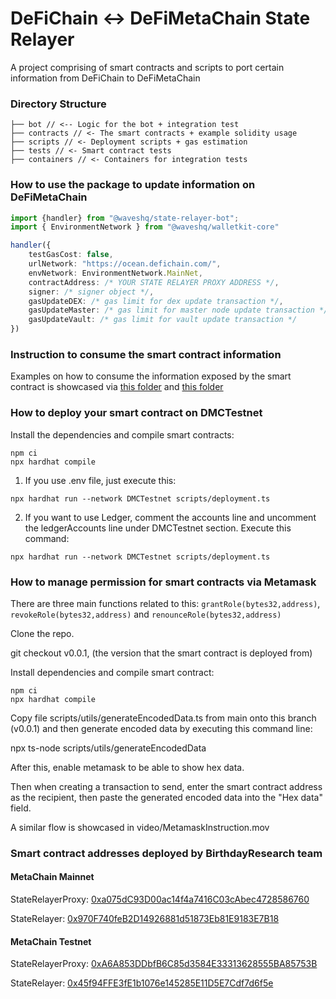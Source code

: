 # DeFiChain <-> DeFiMetaChain State Relayer

A project comprising of smart contracts and scripts to port certain information from DeFiChain to DeFiMetaChain

### Directory Structure

```
├── bot // <-- Logic for the bot + integration test
├── contracts // <- The smart contracts + example solidity usage
├── scripts // <- Deployment scripts + gas estimation
├── tests // <- Smart contract tests
├── containers // <- Containers for integration tests
```

### How to use the package to update information on DeFiMetaChain

```typescript
import {handler} from "@waveshq/state-relayer-bot";
import { EnvironmentNetwork } from "@waveshq/walletkit-core"

handler({
    testGasCost: false,
    urlNetwork: "https://ocean.defichain.com/",
    envNetwork: EnvironmentNetwork.MainNet,
    contractAddress: /* YOUR STATE RELAYER PROXY ADDRESS */,
    signer: /* signer object */,
    gasUpdateDEX: /* gas limit for dex update transaction */,
    gasUpdateMaster: /* gas limit for master node update transaction */,
    gasUpdateVault: /* gas limit for vault update transaction */
})
```

### Instruction to consume the smart contract information

Examples on how to consume the information exposed by the smart contract is showcased via [this folder](./contracts/example) and [this folder](./scripts/example)

### How to deploy your smart contract on DMCTestnet

Install the dependencies and compile smart contracts:

```
npm ci
npx hardhat compile
```

1. If you use .env file, just execute this:

```
npx hardhat run --network DMCTestnet scripts/deployment.ts
```

2. If you want to use Ledger, comment the accounts line and uncomment the ledgerAccounts line under DMCTestnet section. Execute this command:

```
npx hardhat run --network DMCTestnet scripts/deployment.ts
```

### How to manage permission for smart contracts via Metamask

There are three main functions related to this:
`grantRole(bytes32,address)`, `revokeRole(bytes32,address)` and `renounceRole(bytes32,address)`

Clone the repo.

git checkout v0.0.1, (the version that the smart contract is deployed from)

Install dependencies and compile smart contract:

```
npm ci
npx hardhat compile
```

Copy file scripts/utils/generateEncodedData.ts from main onto this branch (v0.0.1) and then
generate encoded data by executing this command line:

npx ts-node scripts/utils/generateEncodedData

After this, enable metamask to be able to show hex data.

Then when creating a transaction to send, enter the smart contract address as the recipient, then paste the generated encoded data into the "Hex data" field.

A similar flow is showcased in video/MetamaskInstruction.mov

### Smart contract addresses deployed by BirthdayResearch team

#### MetaChain Mainnet

StateRelayerProxy: [0xa075dC93D00ac14f4a7416C03cAbec4728586760](https://meta.defiscan.live/address/0xa075dC93D00ac14f4a7416C03cAbec4728586760)

StateRelayer: [0x970F740feB2D14926881d51873Eb81E9183E7B18](https://meta.defiscan.live/address/0x970F740feB2D14926881d51873Eb81E9183E7B18)

#### MetaChain Testnet

StateRelayerProxy: [0xA6A853DDbfB6C85d3584E33313628555BA85753B](https://meta.defiscan.live/address/0xA6A853DDbfB6C85d3584E33313628555BA85753B?network=TestNet)

StateRelayer: [ 0x45f94FFE3fE1b1076e145285E11D5E7Cdf7d6f5e](https://meta.defiscan.live/address/0x45f94FFE3fE1b1076e145285E11D5E7Cdf7d6f5e?network=TestNet)
